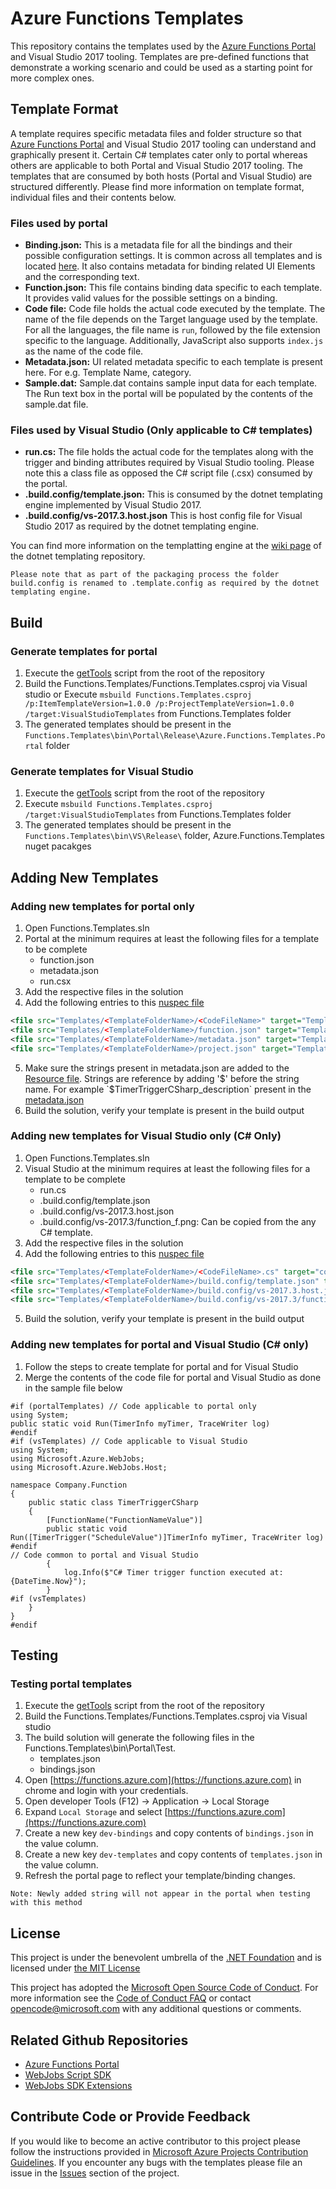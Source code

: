 # Azure Functions Templates
This repository contains the templates used by the [Azure Functions Portal](https://functions.azure.com/signin) and Visual Studio 2017 tooling. Templates are pre-defined functions that demonstrate a working scenario and could be used as a starting point for more complex ones.

## Template Format
A template requires specific metadata files and folder structure so that [Azure Functions Portal](https://functions.azure.com/signin) and Visual Studio 2017 tooling can understand and graphically present it. Certain C# templates cater only to portal whereas others are applicable to both Portal and Visual Studio 2017 tooling. The templates that are consumed by both hosts (Portal and Visual Studio) are structured differently.  Please find more information on template format, individual files and their contents below.

### Files used by portal
- **Binding.json:** This is a metadata file for all the bindings and their possible configuration settings. It is common across all templates and is located [here](/Functions.Templates/Bindings/bindings.json). It also contains metadata for binding related UI Elements and the corresponding text.
- **Function.json:** This file contains binding data specific to each template. It provides valid values for the possible settings on a binding.
- **Code file:** Code file holds the actual code executed by the template. The name of the file depends on the Target language used by the template. For all the languages, the file name is `run`, followed by the file extension specific to the language. Additionally, JavaScript also supports `index.js` as the name of the code file.
- **Metadata.json:** UI related metadata specific to each template is present here. For e.g. Template Name, category.
- **Sample.dat:** Sample.dat contains sample input data for each template. The Run text box in the portal will be populated by the contents of the sample.dat file.

### Files used by Visual Studio (Only applicable to C# templates)

- **run.cs:** The file holds the actual code for the templates along with the trigger and binding attributes required by Visual Studio tooling. Please note this a class file as opposed the C# script file (.csx) consumed by the portal.
- **.build.config/template.json:** This is consumed by the dotnet templating engine implemented by Visual Studio 2017.
- **.build.config/vs-2017.3.host.json** This is host config file for Visual Studio 2017 as required by the dotnet templating engine.

You can find more information on the templatting engine at the [wiki page](https://github.com/dotnet/templating/wiki) of the dotnet templating repository.
 
`Please note that as part of the packaging process the folder build.config is renamed to .template.config as required by the dotnet templating engine.`

## Build

### Generate templates for portal
1. Execute the [getTools](getTools.ps1) script from the root of the repository
2. Build the Functions.Templates/Functions.Templates.csproj via Visual studio or Execute `msbuild Functions.Templates.csproj /p:ItemTemplateVersion=1.0.0 /p:ProjectTemplateVersion=1.0.0 /target:VisualStudioTemplates` from Functions.Templates folder
3. The generated templates should be present in the `Functions.Templates\bin\Portal\Release\Azure.Functions.Templates.Portal` folder

### Generate templates for Visual Studio
1. Execute the [getTools](getTools.ps1) script from the root of the repository
2. Execute `msbuild Functions.Templates.csproj /target:VisualStudioTemplates` from Functions.Templates folder
3. The generated templates should be present in the `Functions.Templates\bin\VS\Release\` folder, Azure.Functions.Templates nuget pacakges

## Adding New Templates

### Adding new templates for portal only
1. Open Functions.Templates.sln
2. Portal at the minimum requires at least the following files for a template to be complete
    - function.json
    - metadata.json
    - run.csx
3. Add the respective files in the solution
4. Add the following entries to this [nuspec file](Functions.Templates/PortalTemplates.nuspec)
```XML
<file src="Templates/<TemplateFolderName>/<CodeFileName>" target="Templates/<TemplateFolderName>/run.<ext>" />
<file src="Templates/<TemplateFolderName>/function.json" target="Templates/<TemplateFolderName>/function.json" />
<file src="Templates/<TemplateFolderName>/metadata.json" target="Templates/<TemplateFolderName>/metadata.json" />
<file src="Templates/<TemplateFolderName>/project.json" target="Templates/<TemplateFolderName>/project.json" />
```
5. Make sure the strings present in metadata.json are added to the [Resource file](Functions.Templates/Resources/Resources.resx). Strings are reference by adding '$' before the string name. For example `$TimerTriggerCSharp_description` present in the [metadata.json](Functions.Templates/Templates/TimerTrigger-CSharp/metadata.json)
6. Build the solution, verify your template is present in the build output

### Adding new templates for Visual Studio only (C# Only)
1. Open Functions.Templates.sln
2. Visual Studio at the minimum requires at least the following files for a template to be complete    
    - run.cs
    - .build.config/template.json
    - .build.config/vs-2017.3.host.json
    - .build.config/vs-2017.3/function_f.png: Can be copied from the any C# template.
3. Add the respective files in the solution
4. Add the following entries to this [nuspec file](Functions.Templates/ItemTemplates.nuspec)
```XML
<file src="Templates/<TemplateFolderName>/<CodeFileName>.cs" target="content/<TemplateFolderName>/<CodeFileName>.cs" />
<file src="Templates/<TemplateFolderName>/build.config/template.json" target="content/<TemplateFolderName>/.template.config/template.json" />
<file src="Templates/<TemplateFolderName>/build.config/vs-2017.3.host.json" target="content/<TemplateFolderName>/.template.config/vs-2017.3.host.json" />
<file src="Templates/<TemplateFolderName>/build.config/vs-2017.3/function_f.png" target="content/<TemplateFolderName>/.template.config/vs-2017.3/function_f.png" />
```
5. Build the solution, verify your template is present in the build output

### Adding new templates for portal and Visual Studio (C# only)
1. Follow the steps to create template for portal and for Visual Studio
2. Merge the contents of the code file for portal and Visual Studio as done in the sample file below
```CSHARP
#if (portalTemplates) // Code applicable to portal only
using System;
public static void Run(TimerInfo myTimer, TraceWriter log)
#endif
#if (vsTemplates) // Code applicable to Visual Studio
using System;
using Microsoft.Azure.WebJobs;
using Microsoft.Azure.WebJobs.Host;

namespace Company.Function
{
    public static class TimerTriggerCSharp
    {
        [FunctionName("FunctionNameValue")]
        public static void Run([TimerTrigger("ScheduleValue")]TimerInfo myTimer, TraceWriter log)
#endif
// Code common to portal and Visual Studio
        {
            log.Info($"C# Timer trigger function executed at: {DateTime.Now}");
        }
#if (vsTemplates)
    }
}
#endif
```

## Testing 

### Testing portal templates
1. Execute the [getTools](getTools.ps1) script from the root of the repository
2. Build the Functions.Templates/Functions.Templates.csproj via Visual studio
3. The build solution will generate the following files in the Functions.Templates\bin\Portal\Test.
    - templates.json
    - bindings.json
4. Open [https://functions.azure.com](https://functions.azure.com) in chrome and login with your credentials.
5. Open developer Tools (F12) -> Application -> Local Storage
6. Expand `Local Storage` and select [https://functions.azure.com](https://functions.azure.com)
7. Create a new key `dev-bindings` and copy contents of `bindings.json` in the value column.
8. Create a new key `dev-templates` and copy contents of `templates.json` in the value column.
9. Refresh the portal page to reflect your template/binding changes.

`Note: Newly added string will not appear in the portal when testing with this method`

## License

This project is under the benevolent umbrella of the [.NET Foundation](http://www.dotnetfoundation.org/) and is licensed under [the MIT License](LICENSE.txt)

This project has adopted the [Microsoft Open Source Code of Conduct](https://opensource.microsoft.com/codeofconduct/). For more information see the [Code of Conduct FAQ](https://opensource.microsoft.com/codeofconduct/faq/) or contact [opencode@microsoft.com](mailto:opencode@microsoft.com) with any additional questions or comments.

## Related Github Repositories
- [Azure Functions Portal](https://github.com/projectkudu/AzureFunctionsPortal)
- [WebJobs Script SDK](https://github.com/Azure/azure-webjobs-sdk-script/)
- [WebJobs SDK Extensions](https://github.com/Azure/azure-webjobs-sdk-extensions)

## Contribute Code or Provide Feedback
If you would like to become an active contributor to this project please follow the instructions provided in [Microsoft Azure Projects Contribution Guidelines](http://azure.github.com/guidelines.html).
If you encounter any bugs with the templates please file an issue in the [Issues](https://github.com/Azure/azure-webjobs-sdk-templates/issues) section of the project.